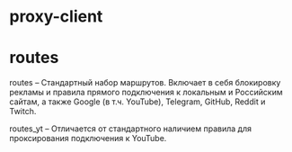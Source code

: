 # proxy-client
# routes
routes – Стандартный набор маршрутов. Включает в себя блокировку рекламы и правила прямого подключения к локальным и Российским сайтам, а также Google (в т.ч. YouTube), Telegram, GitHub, Reddit и Twitch.

routes_yt – Отличается от стандартного наличием правила для проксирования подключения к YouTube.
